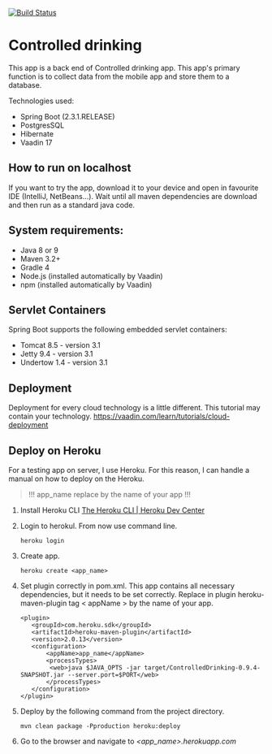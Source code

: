[![Build Status](https://travis-ci.org/AOEpeople/Tagging.svg?branch=master)](https://travis-ci.org/AOEpeople/Tagging)

# **Controlled drinking**
This app is a back end of Controlled drinking app. This app's primary function is to collect data from the mobile app and store them to a database.

Technologies used:
 - Spring Boot (2.3.1.RELEASE)
 - PostgresSQL
 - Hibernate
 - Vaadin 17
 
## How to run on localhost
If you want to try the app, download it to your device and open in favourite IDE (IntelliJ, NetBeans...). Wait until all maven dependencies are download and then run as a standard java code.

## System requirements:
 - Java 8 or 9
 - Maven 3.2+
 - Gradle 4
-  Node.js (installed automatically by Vaadin)
-  npm (installed automatically by Vaadin)

## Servlet Containers
Spring Boot supports the following embedded servlet containers:
- Tomcat 8.5 - version 3.1
- Jetty 9.4 - version 3.1
- Undertow 1.4 - version 3.1


## Deployment

Deployment for every cloud technology is a little different. This tutorial may contain your technology.
https://vaadin.com/learn/tutorials/cloud-deployment

## Deploy on Heroku
For a testing app on server, I use Heroku. For this reason, I can handle a manual on how to deploy on the Heroku.
> !!! app_name replace by the name of your app !!! 

1.  Install Heroku CLI  [The Heroku CLI | Heroku Dev Center](https://devcenter.heroku.com/articles/heroku-cli)
2.  Login to herokul. From now use command line.
	```text
	heroku login
	```
3.  Create app. 
	```text
	heroku create <app_name>
	```
4.  Set plugin correctly in pom.xml. This app contains all necessary dependencies, but it needs to be set correctly. Replace in plugin heroku-maven-plugin tag  < appName > by the name of your app.

	```text
	<plugin>
	   <groupId>com.heroku.sdk</groupId>
	   <artifactId>heroku-maven-plugin</artifactId>
	   <version>2.0.13</version>
	   <configuration>
	       <appName>app_name</appName>
	       <processTypes>
	   		<web>java $JAVA_OPTS -jar target/ControlledDrinking-0.9.4-SNAPSHOT.jar --server.port=$PORT</web>
	       </processTypes>
	   </configuration>
	</plugin>
	```
5.  Deploy by the following command from the project directory.
	```text
	mvn clean package -Pproduction heroku:deploy
	```
6. Go to the browser and navigate to _<app_name>.herokuapp.com_
